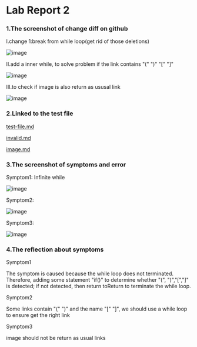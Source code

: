 # **Lab Report 2**
### **1.The screenshot of change diff on github**

I.change 1:break from while loop(get rid of those deletions)

![image](https://user-images.githubusercontent.com/103301184/166409188-a6e80a6f-8c3b-407f-965a-e2d4c166c92c.png)

II.add a inner while, to solve problem if the link contains "(" ")" "[" "]"

![image](https://user-images.githubusercontent.com/103301184/166409490-28f8303c-5ec1-40f6-baec-f7ac926e5737.png)

III.to check if image is also return as ususal link

![image](https://user-images.githubusercontent.com/103301184/166414763-bb26554e-ab87-46ed-a4cd-62718f6d16ef.png)




### **2.Linked to the test file**
[test-file.md](https://github.com/coy001/cse15l-lab-reports/files/8608740/test-file.md)

[invalid.md](https://github.com/coy001/cse15l-lab-reports/files/8608738/invalid.md)

[image.md](https://github.com/coy001/cse15l-lab-reports/files/8608737/image.md)



### **3.The screenshot of symptoms and error**

Symptom1: Infinite while

![image](https://user-images.githubusercontent.com/103301184/166410028-f5c5efcb-7033-414e-a56a-e8d6515c7343.png)

Symptom2:

![image](https://user-images.githubusercontent.com/103301184/166410390-a6a8d389-0d58-4c4e-865e-ad399547b5a1.png)

Symptom3:

![image](https://user-images.githubusercontent.com/103301184/166414706-4ada72b8-6c1d-4cad-9bff-df64964fa3c7.png)



### **4.The reflection about symptoms**
Symptom1

The symptom is caused because the while loop does not terminated. Therefore, adding some statement "if()" to determine whether "(", ")","[","]" is detected; if not detected, then return toReturn to terminate the while loop.

Symptom2

Some links contain "(" ")" and the name "[" "]", we should use a while loop to ensure get the right link

Symptom3

image should not be return as usual links


